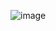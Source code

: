 ![image](https://github.com/ELMERIKH/MobileDuolingo/assets/96123439/2575f2d5-7db9-4b63-857e-4a2de0d06473)
